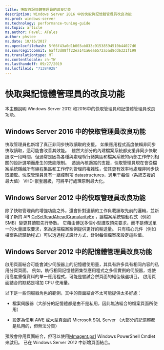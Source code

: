 ```yaml
---
title: 快取與記憶體管理員的改良功能
description: Windows Server 2016 中的快取與記憶體管理員改良功能
ms.prod: windows-server
ms.technology: performance-tuning-guide
ms.topic: article
ms.author: Pavel; ATales
author: phstee
ms.date: 10/16/2017
ms.openlocfilehash: 5f66f43a0d1b003ab833c91538594510b44027d6
ms.sourcegitcommit: 6aff3d88ff22ea141a6ea6572a5ad8dd6321f199
ms.translationtype: MT
ms.contentlocale: zh-TW
ms.lasthandoff: 09/27/2019
ms.locfileid: "71384928"
---
```

# <a name="cache-and-memory-manager-improvements"></a>快取與記憶體管理員的改良功能

本主題說明 Windows Server 2012 和2016中的快取管理員和記憶體管理員改良功能。

## <a name="cache-manager-improvements-in-windows-server-2016"></a>Windows Server 2016 中的快取管理員改良功能
快取管理員也新增了真正非同步快取讀取的支援。
如果應用程式高度依賴非同步快取讀取，這可能會改善其效能。  雖然大部分的內建檔案系統都支援非同步快取讀取一段時間，但通常是因為各種與處理執行緒集區和檔案系統的內部工作佇列相關的設計選項而產生的效能限制。  透過內核適當的支援，快取管理員現在會從檔案系統隱藏所有線程集區和工作佇列管理的複雜性，使其更有效率地處理非同步快取讀取。快取管理員具有一組控制項 datastructures，適用于每個（系統支援的最大值） VHD-嵌套層級，可將平行處理原則最大化。


## <a name="cache-manager-improvements-in-windows-server-2012"></a>Windows Server 2012 中的快取管理員改良功能
除了快取管理員的增強功能之外，還會針對連續的工作負載讀取先前的邏輯，並新增了新的 API [CcSetReadAheadGranularityEx](https://msdn.microsoft.com/library/windows/hardware/hh406341.aspx) ，讓檔案系統驅動程式（例如 SMB）變更其讀取先行參數。 它藉由傳送多個小型讀取預先要求，而不是傳送單一的大量讀取要求，來為遠端檔案案例提供更好的輸送量。 只有核心元件（例如檔案系統驅動程式）可以透過程式設計方式，針對每個檔案來設定這些值。

## <a name="memory-manager-improvements-in-windows-server-2012"></a>Windows Server 2012 中的記憶體管理員改良功能
啟用頁面結合可能會減少伺服器上的記憶體使用量，其具有許多具有相同內容的私用分頁頁面。 例如，執行相同記憶體密集型應用程式之多個實例的伺服器，或使用高度重復資料的單一應用程式，可能是嘗試合併頁面的絕佳候選項目。 啟用頁面結合的缺點是增加 CPU 使用量。

以下是一些伺服器角色的範例，其中的頁面結合不太可能提供太多好處：

-   檔案伺服器（大部分的記憶體都是由不是私用，因此無法組合的檔案頁面所使用）

-   設定為使用 AWE 或大型頁面的 Microsoft SQL Server （大部分的記憶體都是私用的，但無法分頁）

預設會停用頁面結合，但可以使用[Mmagent.ps1](https://technet.microsoft.com/library/jj658954.aspx) Windows PowerShell Cmdlet 來啟用。 已在 Windows Server 2012 中新增頁面結合。
